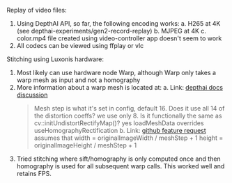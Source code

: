 Replay of video files:
1. Using DepthAI API, so far, the following encoding works:
  a. H265 at 4K (see depthai-experiments/gen2-record-replay)
  b. MJPEG at 4K
  c. color.mp4 file created using video-controller app doesn't seem to work
2. All codecs can be viewed using ffplay or vlc

Stitching using Luxonis hardware:
1. Most likely can use hardware node Warp, although Warp only takes a warp mesh as input and not a homography
2. More information about a warp mesh is located at:
  a. Link: [depthai docs discussion](https://github.com/luxonis/depthai-docs-website/issues/316)
    > Mesh step is what it's set in config, default 16.
    > Does it use all 14 of the distortion coeffs?
    > we use only 8.
    > Is it functionally the same as cv::initUndistortRectifyMap()? 
    > yes
    > loadMeshData overrides useHomographyRectification
  b. Link: [github feature request](https://github.com/luxonis/depthai-core/issues/623)
    > assumes that
    > width = originalImageWidth / meshStep + 1
    > height = originalImageHeight / meshStep + 1
3. Tried stitching where sift/homography is only computed once and then homography is used for all subsequent warp calls. This worked well and retains FPS.
